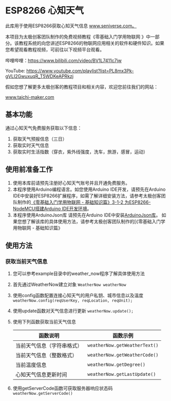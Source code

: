 # ESP8266 心知天气

此库用于使用ESP8266获取心知天气信息 www.seniverse.com。

本项目为太极创客团队制作的免费视频教程《零基础入门学用物联网 》中一部分。该教程系统的向您讲述ESP8266的物联网应用相关的软件和硬件知识。如果您希望观看教程视频，可前往以下视频平台观看。

哔哩哔哩：https://www.bilibili.com/video/BV1L7411c7jw

YouTube: https://www.youtube.com/playlist?list=PL8mx3Pk-gVLI2GwuxuqR_T5WDKeAPRkzj

假如您想了解更多太极创客的教程项目和相关内容，欢迎您前往我们的网站：

www.taichi-maker.com

## 基本功能

通过心知天气免费服务获取以下信息：

1. 获取天气预报信息（三日）
2. 获取实时天气信息
3. 获取实时生活指数（穿衣，紫外线强度，洗车，旅游，感冒，运动）

## 使用前准备工作

1. 使用本库前请预先注册好心知天气账号并且开通免费服务。
2. 本程序使用Arduino编程语言。如您使用Arduino IDE开发，请预先在Arduino IDE中安装好ESP8266扩展程序，如需了解详细安装方法，请参考太极创客团队制作的[《零基础入门学用物联网 - 基础知识篇》3-1-2 为ESP8266-NodeMCU搭建Arduino IDE开发环境](http://www.taichi-maker.com/homepage/esp8266-nodemcu-iot/iot-c/nodemcu-arduino-ide/)。
3. 本程序使用ArduinoJson库
   请预先在Arduino IDE中安装[ArduinoJson库](www.arduinojson.org)。 如果您想了解该库的具体使用方法，请参考太极创客团队制作的[《零基础入门学用物联网 - 基础知识篇》

## 使用方法

### 获取当前天气信息

1. 您可以参考example目录中的weather_now程序了解具体使用方法

2. 首先通过WeatherNow建立对象
   `WeatherNow weatherNow`

3. 使用config函数配置连接心知天气的用户私钥、城市信息以及温度
   `weatherNow.config(reqUserKey, reqLocation, reqUnit);`

4. 使用update函数对天气信息进行更新
   `weatherNow.update();`

5. 使用下列函数获取当前天气信息  
	
   | 函数说明                   | 函数示例                      |
   | -------------------------- | ----------------------------- |
   | 当前天气信息（字符串格式） | `weatherNow.getWeatherText()` |
   | 当前天气信息（整数格式）   | `weatherNow.getWeatherCode()` |
   | 当前温度信息               | `weatherNow.getDegree()`      |
   | 心知天气信息更新时间       | `weatherNow.getLastUpdate()`  |
   
6. 使用getServerCode函数可获取服务器响应状态码  `weatherNow.getServerCode()`
